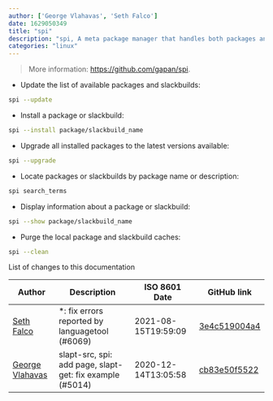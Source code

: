 ```yaml
---
author: ['George Vlahavas', 'Seth Falco']
date: 1629050349
title: "spi"
description: "spi, A meta package manager that handles both packages and slackbuilds."
categories: "linux"
---
```

> More information: <https://github.com/gapan/spi>.

- Update the list of available packages and slackbuilds:

```bash
spi --update
```

- Install a package or slackbuild:

```bash
spi --install package/slackbuild_name
```

- Upgrade all installed packages to the latest versions available:

```bash
spi --upgrade
```

- Locate packages or slackbuilds by package name or description:

```bash
spi search_terms
```

- Display information about a package or slackbuild:

```bash
spi --show package/slackbuild_name
```

- Purge the local package and slackbuild caches:

```bash
spi --clean
```
List of changes to this documentation


Author | Description | ISO 8601 Date | GitHub link
------|-----|-----|-----
[Seth Falco](mailto:seth@falco.fun) | *: fix errors reported by languagetool (#6069) | 2021-08-15T19:59:09 | [3e4c519004a4](https://github.com/tldr-pages/tldr/commit/3e4c519004a471c861cdc609fd7239ee3355671c)
[George Vlahavas](mailto:vlahavas@gmail.com) | slapt-src, spi: add page, slapt-get: fix example (#5014) | 2020-12-14T13:05:58 | [cb83e50f5522](https://github.com/tldr-pages/tldr/commit/cb83e50f5522477e0f561f0e7e9137ed651549e9)

